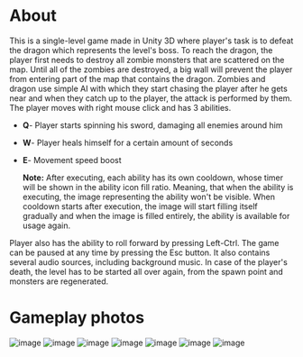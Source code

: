# About 
This is a single-level game made in Unity 3D where player's task is to defeat the dragon which represents the level's boss. To reach the dragon, the player first needs to destroy all zombie monsters that are scattered on the map. 
Until all of the zombies are destroyed, a big wall will prevent the player from entering part of the map that contains the dragon. Zombies and dragon use simple AI with which they start chasing the player after he gets near and when they catch up to the player, the attack is performed by them.
The player moves with right mouse click and has 3 abilities. 
- **Q**- Player starts spinning his sword, damaging all enemies around him
- **W**- Player heals himself for a certain amount of seconds
- **E**- Movement speed boost

  **Note:** After executing, each ability has its own cooldown, whose timer will be shown in the ability icon fill ratio. Meaning, that when the ability is executing, the image representing the ability won't be visible. When cooldown starts after execution, the image will start filling
itself gradually and when the image is filled entirely, the ability is available for usage again.

Player also has the ability to roll forward by pressing Left-Ctrl.
The game can be paused at any time by pressing the Esc button. It also contains several audio sources, including background music.
In case of the player's death, the level has to be started all over again, from the spawn point and monsters are regenerated.

# Gameplay photos

![image](https://github.com/Joca02/Diabl0/assets/104282488/e55cc555-e349-438f-bad4-757f397e9e43)
![image](https://github.com/Joca02/Diabl0/assets/104282488/e4f04647-58cc-413c-b74b-b75f4560044c)
![image](https://github.com/Joca02/Diabl0/assets/104282488/0f7f8c69-274b-484e-87d3-3e3967671429)
![image](https://github.com/Joca02/Diabl0/assets/104282488/280440b1-f2f8-4721-913f-73afc5dc6af7)
![image](https://github.com/Joca02/Diabl0/assets/104282488/8d77f8af-410c-447d-9f74-0b2a3cfa3cd0)
![image](https://github.com/Joca02/Diabl0/assets/104282488/fbcbe62d-3550-47cc-aa30-7ec1a0ff0217)
![image](https://github.com/Joca02/Diabl0/assets/104282488/fcd03361-88c3-4593-a654-8599dce353b7)

